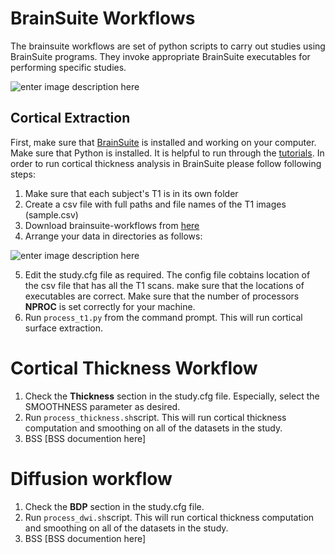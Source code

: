 # BrainSuite Workflows

The brainsuite workflows are set of python scripts to carry out studies using BrainSuite programs. They invoke appropriate BrainSuite executables for performing specific studies. 

![enter image description here](https://docs.google.com/drawings/d/1npbk6qKl4GP5pBomLT52FJ_eP1vo6HtlyHKLPLpECQ0/pub?w=641&h=123)

## Cortical Extraction
First, make sure that [BrainSuite](http://brainsuite.org) is installed and working on your computer. Make sure that Python is installed. It is helpful to run through the [tutorials](http://brainsuite.org/tutorials/).
In order to run cortical thickness analysis in BrainSuite please follow following steps:

 1.  Make sure that each subject's T1 is in its own folder 
 2.  Create a csv file with full paths and file names of the T1 images (sample.csv)
 3.  Download brainsuite-workflows from [here](https://github.com/ajoshiusc/brainsuite-workflows)
 4. Arrange your data in directories as follows: 

![enter image description here](https://docs.google.com/drawings/d/1SDnDKRA-YF5I3IvcQrO6NTS84jlTN1HHkv6SlIDE7fE/pub?w=600)

 5. Edit the study.cfg file as required. The config file cobtains location of the csv file that has all the T1 scans. make sure that the locations of executables are correct. Make sure that the number of processors **NPROC** is set correctly for your machine.
 6. Run  `process_t1.py` from the command prompt. This will run cortical surface extraction.

# Cortical Thickness Workflow

1. Check the **Thickness** section in the study.cfg file. Especially, select the SMOOTHNESS parameter as desired.
2. Run `process_thickness.sh`script. This will run cortical thickness computation and smoothing on all of the datasets in the study.
3. BSS [BSS documention here]
 
# Diffusion workflow

1. Check the **BDP** section in the study.cfg file.
2. Run `process_dwi.sh`script. This will run cortical thickness computation and smoothing on all of the datasets in the study.
3. BSS [BSS documention here]

